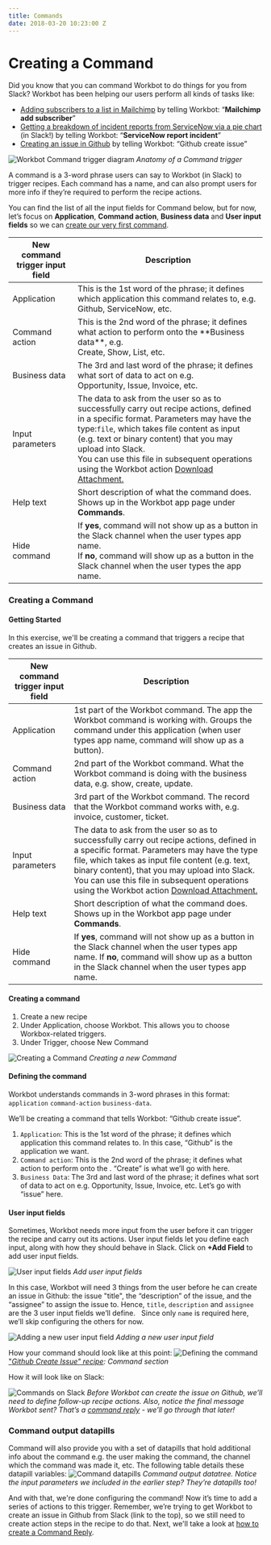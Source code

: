 ```yaml
---
title: Commands
date: 2018-03-20 10:23:00 Z
---
```


# Creating a Command

Did you know that you can command Workbot to do things for you from Slack? Workbot has been helping our users perform all kinds of tasks like:
- [Adding subscribers to a list in Mailchimp](https://www.workato.com/recipes/57785-workbot-command-to-add-subscriber-to-list-in-mailchimp#recipe) by telling Workbot: “**Mailchimp add subscriber**”
- [Getting a breakdown of incident reports from ServiceNow via a pie chart](https://www.workato.com/recipes/146385-incident-report-pie-chart-in-servicenow#recipe) (in Slack!) by telling Workbot: “**ServiceNow report incident**”
- [Creating an issue in Github](https://www.workato.com/recipes/663926-create-an-issue-on-github-from-slack-using-workbot#recipe) by telling Workbot: “Github create issue”

![Workbot Command trigger diagram](/assets/images/workbot/workbot-trigger/anatomy-of-a-command.gif)
*Anatomy of a Command trigger*

A command is a 3-word phrase users can say to Workbot (in Slack) to trigger recipes. Each command has a name, and can also prompt users for more info if they’re required to perform the recipe actions.

You can find the list of all the input fields for Command below, but for now, let’s focus on **Application**, **Command action**, **Business data** and **User input fields** so we can [create our very first command](/workbot/workbot-commands.md#creating-a-command).

<table class="unchanged rich-diff-level-one">
    <thead>
        <tr>
            <th>New command trigger input field</th>
            <th>Description</th>
        </tr>
    </thead>
    <tbody>
        <tr>
            <td>Application</td>
            <td>
               This is the 1st word of the phrase; it defines which application this command relates to, e.g.<br>Github, ServiceNow, etc.
            </td>
        </tr>
        <tr>
            <td>Command action</td>
            <td>
              This is the 2nd word of the phrase; it defines what action to perform onto the **Business data**, e.g.<br>Create, Show, List, etc.
            </td>
        </tr>
        <tr>
            <td>Business data</td>
            <td>
              The 3rd and last word of the phrase; it defines what sort of data to act on e.g. <br>Opportunity, Issue, Invoice, etc.
            </td>
        </tr>
        <tr>
            <td>Input parameters</td>
            <td>
              The data to ask from the user so as to successfully carry out recipe actions, defined in a specific format. Parameters may have the type:<code>file</code>, which takes file content as input (e.g. text or binary content) that you may upload into Slack. <br>You can use this file in subsequent operations using the Workbot action <a href="/workbot/workbot-actions.html">Download Attachment.</a>
            </td>
        </tr>
        <tr>
            <td>Help text</td>
            <td>
            Short description of what the command does. Shows up in the Workbot app page under <b>Commands</b>.
            </td>
        </tr>
        <tr>
            <td>Hide command</td>
            <td>
              If <b>yes</b>, command will not show up as a button in the Slack channel when the user types app name. <br>If <b>no</b>, command will show up as a button in the Slack channel when the user types the app name.
            </td>
        </tr>
    </tbody>
</table>

### Creating a Command
#### Getting Started
In this exercise, we'll be creating a command that triggers a recipe that creates an issue in Github.

<table class="unchanged rich-diff-level-one">
    <thead>
        <tr>
            <th>New command trigger input field</th>
            <th>Description</th>
        </tr>
    </thead>
    <tbody>
        <tr>
            <td>Application</td>
            <td>1st part of the Workbot command. The app the Workbot command is working with. Groups the command under this application (when user types app name, command will show up as a button).
            </td>
        </tr>
        <tr>
            <td>Command action</td>
            <td>
              2nd part of the Workbot command. What the Workbot command is doing with the business data, e.g. show, create, update.
            </td>
        </tr>
        <tr>
            <td>Business data</td>
            <td>
              3rd part of the Workbot command. The record that the Workbot command works with, e.g. invoice, customer, ticket.
            </td>
        </tr>
        <tr>
            <td>Input parameters</td>
            <td>
              The data to ask from the user so as to successfully carry out recipe actions, defined in a specific format. Parameters may have the type file, which takes as input file content (e.g. text, binary content), that you may upload into Slack. You can use this file in subsequent operations using the Workbot action <a href="/workbot/workbot-actions.html">Download Attachment.</a>
            </td>
        </tr>
        <tr>
            <td>Help text</td>
            <td>
            Short description of what the command does. Shows up in the Workbot app page under <b>Commands</b>.
            </td>
        </tr>
        <tr>
            <td>Hide command</td>
            <td>
              If <b>yes</b>, command will not show up as a button in the Slack channel when the user types app name. If <b>no</b>, command will show up as a button in the Slack channel when the user types app name.
            </td>
        </tr>
    </tbody>
</table>

#### Creating a command
1. Create a new recipe
2. Under Application, choose Workbot. This allows you to choose Workbox-related triggers.
3. Under Trigger, choose New Command

![Creating a Command](/assets/images/workbot/workbot-trigger/creating-a-command.png)
*Creating a new Command*

#### Defining the command
Workbot understands commands in 3-word phrases in this format:   `application` `command-action` `business-data`.

We’ll be creating a command that tells Workbot: “Github create issue”. 
  1. `Application`: This is the 1st word of the phrase; it defines which application this command relates to. In this case, “Github” is the application we want.
  2. `Command action`: This is the 2nd word of the phrase; it defines what action to perform onto the <business data>. “Create” is what we’ll go with here.
  3. `Business Data`: The 3rd and last word of the phrase; it defines what sort of data to act on e.g. Opportunity, Issue, Invoice, etc. Let’s go with “issue” here.

#### User input fields
Sometimes, Workbot needs more input from the user before it can trigger the recipe and carry out its actions. User input fields let you define each input, along with how they should behave in Slack. Click on **+Add Field** to add user input fields.

![User input fields](/assets/images/workbot/workbot-trigger/user-input-fields.png)
*Add user input fields*

In this case, Workbot will need 3 things from the user before he can create an issue in Github: the issue "title", the “description” of the issue, and the “assignee” to assign the issue to. Hence, `title`, `description` and `assignee` are the 3  user input fields we’ll define.   Since only `name` is required here, we’ll skip configuring the others for now.

![Adding a new user input field](/assets/images/workbot/workbot-trigger/add-new-user-input-field.png)
*Adding a new user input field*

How your command should look like at this point:
![Defining the command](/assets/images/workbot/workbot-trigger/defining-the-command.png)
["*Github Create Issue" recipe*](https://www.workato.com/recipes/663926-create-an-issue-on-github-from-slack-using-workbot#recipe)*: Command section*

How it will look like on Slack:

![Commands on Slack](/assets/images/workbot/workbot-trigger/commands-on-slack.png)
*Before Workbot can create the issue on Github, we’ll need to define follow-up recipe actions. Also, notice the final message Workbot sent? That’s a [command reply](workbot/workbot-command-reply.md) - we’ll go through that later!*

### Command output datapills 
Command will also provide you with a set of datapills that hold additional info about the command e.g. the user making the command, the channel which the command was made it, etc. The following table details these datapill variables:
![Command datapills](/assets/images/workbot/workbot-trigger/command-datapills.png)
*Command output datatree. Notice the input parameters we included in the earlier step? They’re datapills too!*

And with that, we're done configuring the command! Now it’s time to add a series of actions to this trigger. Remember, we’re trying to get Workbot to create an issue in Github from Slack (link to the top), so we still need to create action steps in the recipe to do that. Next, we'll take a look at [how to create a Command Reply](/workbot/workbot-command-reply.md).
